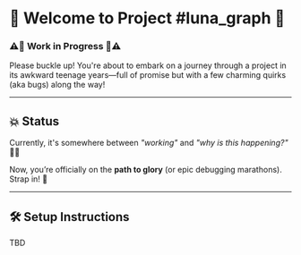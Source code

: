 # 🚀 Welcome to Project **#luna_graph** 🦄

### ⚠️🚧 Work in Progress 🚧⚠️  
Please buckle up! You're about to embark on a journey through a project in its awkward teenage years—full of promise but with a few charming quirks (aka bugs) along the way!

---

## 💥 Status
Currently, it's somewhere between *"working"* and *"why is this happening?"* 🤷‍♂️

Now, you’re officially on the **path to glory** (or epic debugging marathons). Strap in! 🎢

---

## 🛠️ Setup Instructions
TBD 